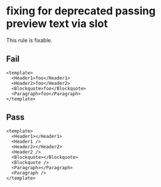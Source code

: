 # fixing for deprecated passing preview text via slot

This rule is fixable.

## Fail

```vue
<template>
  <Header1>foo</Header1>
  <Header2>foo</Header2>
  <Blockquote>foo</Blockquote>
  <Paragraph>foo</Paragraph>
</template>
```

## Pass

```vue
<template>
  <Header1></Header1>
  <Header1 />
  <Header2></Header2>
  <Header2 />
  <Blockquote></Blockquote>
  <Blockquote />
  <Paragraph></Paragraph>
  <Paragraph />
</template>
```
